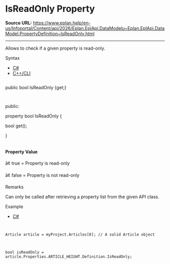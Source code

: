 # IsReadOnly Property

**Source URL:** https://www.eplan.help/en-us/Infoportal/Content/api/2026/Eplan.EplApi.DataModelu~Eplan.EplApi.DataModel.PropertyDefinition~IsReadOnly.html

---

Allows to check if a given property is read-only.

Syntax

- [C#](#i-syntax-CS)
- [C++/CLI](#i-syntax-CPP2005)

```
```
public bool IsReadOnly {get;}
```
```

```
```
public:

property bool IsReadOnly {

   bool get();

}
```
```

#### Property Value

â¢ true = Property is read-only

â¢ false = Property is not read-only

Remarks

Can only be called after retrieving a property list from the given API class.

Example

- [C#](#i-tab-content-5e047ce5-43e2-4606-862e-eebf21ea169f)

```


Article article = myProject.Articles[0]; // A valid Article object



bool isReadOnly = article.Properties.ARTICLE_HEIGHT.Definition.IsReadOnly;





```
